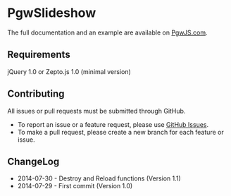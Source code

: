 PgwSlideshow
=========

The full documentation and an example are available on [PgwJS.com](http://pgwjs.com/pgwslideshow/).


Requirements
---------

jQuery 1.0 or Zepto.js 1.0 (minimal version)


Contributing
---------

All issues or pull requests must be submitted through GitHub.

* To report an issue or a feature request, please use [GitHub Issues](https://github.com/Pagawa/PgwSlideshow/issues).
* To make a pull request, please create a new branch for each feature or issue.


ChangeLog
---------

* 2014-07-30 - Destroy and Reload functions (Version 1.1)
* 2014-07-29 - First commit (Version 1.0)
